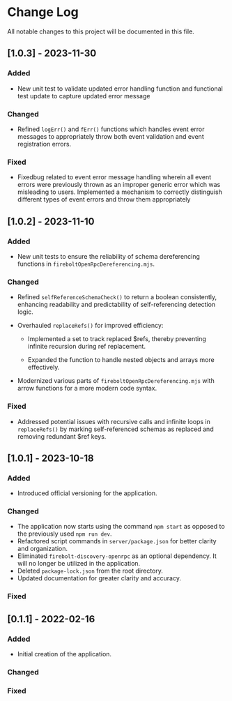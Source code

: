 # Change Log

All notable changes to this project will be documented in this file.

## [1.0.3] - 2023-11-30

### Added

* New unit test to validate updated error handling function and functional test update to capture updated error message

### Changed

* Refined `logErr()` and `fErr()` functions which handles event error messages to appropriately throw both event validation and event registration errors. 

### Fixed

* Fixedbug related to event error message handling wherein all event errors were previously thrown as an improper generic error which was misleading to users. Implemented a mechanism to correctly distinguish different types of event errors and throw them appropriately

## [1.0.2] - 2023-11-10

### Added

* New unit tests to ensure the reliability of schema dereferencing functions in `fireboltOpenRpcDereferencing.mjs`.

### Changed

* Refined `selfReferenceSchemaCheck()` to return a boolean consistently, enhancing readability and predictability of self-referencing detection logic.

* Overhauled `replaceRefs()` for improved efficiency:
    
    * Implemented a set to track replaced $refs, thereby preventing infinite recursion during ref replacement.

    * Expanded the function to handle nested objects and arrays more effectively.

* Modernized various parts of `fireboltOpenRpcDereferencing.mjs` with arrow functions for a more modern code syntax.

### Fixed

* Addressed potential issues with recursive calls and infinite loops in `replaceRefs()` by marking self-referenced schemas as replaced and removing redundant $ref keys.

## [1.0.1] - 2023-10-18

### Added

* Introduced official versioning for the application.

### Changed

* The application now starts using the command `npm start` as opposed to the previously used `npm run dev`.
* Refactored script commands in `server/package.json` for better clarity and organization.
* Eliminated `firebolt-discovery-openrpc` as an optional dependency. It will no longer be utilized in the application.
* Deleted `package-lock.json` from the root directory.
* Updated documentation for greater clarity and accuracy.

### Fixed

## [0.1.1] - 2022-02-16

### Added

* Initial creation of the application.

### Changed

### Fixed